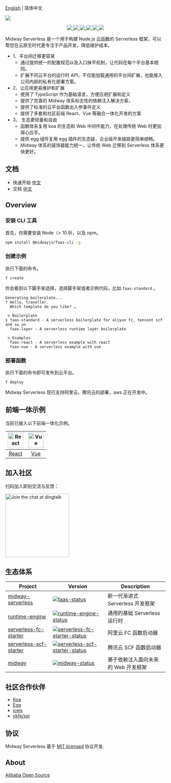 [English](./README.en-US.md) | 简体中文


![](https://img.alicdn.com/tfs/TB1c1utMuT2gK0jSZFvXXXnFXXa-1422-305.png)

<p align="center">
  <a href="https://www.npmjs.com/package/@midwayjs/faas" alt="npm version">
    <img src="https://img.shields.io/npm/v/@midwayjs/faas.svg?style=flat" />
  </a>
  <a href="./LICENSE" alt="GitHub license">
    <img src="https://img.shields.io/badge/license-MIT-blue.svg" />
  </a>
  <a href="https://github.com/midwayjs/midway-serverless/actions?query=workflow%3A%22Node.js+CI%22" alt="Node.js CI">
    <img src="https://img.shields.io/badge/Node.js%20CI-passing-brightgreen" />
  </a>
  <a href="https://github.com/midwayjs/midway-serverless" alt="Activity">
    <img src="https://img.shields.io/github/commit-activity/m/midwayjs/midway-faas" />
  </a>
  <a href="https://github.com/midwayjs/midway-serverless/graphs/contributors" alt="Contributors">
    <img src="https://img.shields.io/github/contributors/midwayjs/midway-faas" />
  </a>
  <a href="https://gitpod.io/#https://github.com/midwayjs/midway-serverless" alt="Gitpod Ready-to-Code">
    <img src="https://img.shields.io/badge/Gitpod-Ready--to--Code-blue?logo=gitpod" />
  </a>
</p>

Midway Serverless 是一个用于构建 Node.js 云函数的 Serverless 框架，可以帮您在云原生时代更专注于产品开发，降低维护成本。

- 1、平台间迁移更容易
  - 通过提供统一的配置规范以及入口抹平机制，让代码在每个平台基本相同。
  - 扩展不同云平台的运行时 API，不仅能加载通用的平台间扩展，也能接入公司内部的私有化部署方案。
- 2、让应用更易维护和扩展
  - 使用了 TypeScript 作为基础语言，方便应用扩展和定义
  - 提供了完善的 Midway 体系标志性的依赖注入解决方案，
  - 提供了标准的云平台函数出入参事件定义
  - 提供了多套和社区前端 React、Vue 等融合一体化开发的方案
- 3、 生态更轻量和自由
  - 函数体系复用 koa 的生态和 Web 中间件能力，在处理传统 Web 时更加得心应手。
  - 提供 egg 组件复用 egg 插件的生态链，企业级开发链路更简单顺畅。
  -  Midway 体系的装饰器能力统一，让传统 Web 迁移到 Serverless 体系更快更好。

## 文档

- 快速开始 [中文](https://www.yuque.com/midwayjs/faas/quick_start)
- 文档 [中文](https://www.yuque.com/midwayjs/faas)


## Overview


### 安装 CLI 工具

首先，你需要安装 Node（> 10.9)，以及 npm。

```bash
npm install @midwayjs/faas-cli -g
```

### 创建示例

执行下面的命令。

```
f create
```

你会看到以下脚手架选择，选择脚手架或者示例代码，比如 `faas-standard` 。

```
Generating boilerplate...
? Hello, traveller.
  Which template do you like? …

 ⊙ Boilerplate
❯ faas-standard - A serverless boilerplate for aliyun fc, tencent scf and so on
  faas-layer - A serverless runtime layer boilerplate

 ⊙ Examples
  faas-react - A serverless example with react
  faas-vue - A serverless example with vue
```

### 部署函数

执行下面的命令即可发布到云平台。

```
f deploy
```

Midway Serverless 现已支持阿里云、腾讯云的部署，aws 正在开发中。


## 前端一体示例

当前已接入以下前端一体化示例。

|<img alt="React" src="https://user-images.githubusercontent.com/677114/42611693-f921fc7c-85c9-11e8-8de1-6d6013b92f69.png" width="48">| <img alt="Vue" src="https://user-images.githubusercontent.com/677114/42611543-44ef4502-85c9-11e8-9ef9-e9f98477c646.png" width="48">
| :---: | :---: |
| [React](https://www.yuque.com/midwayjs/faas/faas_with_react) | [Vue](https://www.yuque.com/midwayjs/faas/faas_with_vue) |

## 加入社区

扫码加入即刻交流与反馈：


<img alt="Join the chat at dingtalk" src="https://user-images.githubusercontent.com/418820/82108754-60371300-9763-11ea-88f4-fc59c743ea23.png" width="200">

## 生态体系

|    Project         |    Version                                |   Description       |
|----------------|-----------------------------------------|-----------|
| [midway-serverless] | [![faas-status]][faas-package] |新一代渐进式 Serverless 开发框架|
| [runtime-engine] | [![runtime-engine-status]][runtime-engine-package] |通用的基础 Serverless 运行时|
| [serverless-fc-starter] | [![serverless-fc-starter-status]][serverless-fc-starter-package] |阿里云 FC 函数启动器|
| [serverless-scf-starter] | [![serverless-scf-starter-status]][serverless-scf-starter-package] |腾讯云 SCF 函数启动器|
| [midway] | [![midway-status]][midway-package] |基于依赖注入面向未来的 Web 开发框架|


[midway-serverless]: https://github.com/midwayjs/midway-serverless
[midway]: https://github.com/midwayjs/midway
[runtime-engine]: https://github.com/midwayjs/midway-serverless/tree/master/packages/runtime-engine
[faas-cli]: https://github.com/midwayjs/midway-serverless/tree/master/packages/faas-cli
[serverless-fc-starter]: https://github.com/midwayjs/midway-serverless/tree/master/packages/serverless-fc-starter
[serverless-scf-starter]: https://github.com/midwayjs/midway-serverless/tree/master/packages/serverless-scf-starter

[faas-status]: https://img.shields.io/npm/v/@midwayjs/faas.svg
[midway-status]: https://img.shields.io/npm/v/midway.svg
[runtime-engine-status]: https://img.shields.io/npm/v/@midwayjs/runtime-engine.svg
[serverless-fc-starter-status]: https://img.shields.io/npm/v/@midwayjs/runtime-engine.svg
[serverless-scf-starter-status]: https://img.shields.io/npm/v/@midwayjs/runtime-engine.svg

[faas-package]: https://npmjs.com/package/@midwayjs/faas
[midway-package]: https://npmjs.com/package/midway
[runtime-engine-package]: https://npmjs.com/package/@midwayjs/runtime-engine
[serverless-fc-starter-package]: https://npmjs.com/package/@midwayjs/serverless-fc-starter
[serverless-scf-starter-package]: https://npmjs.com/package/@midwayjs/serverless-scf-starter


## 社区合作伙伴

- [Koa](https://koajs.com/)
- [Egg](https://eggjs.org/)
- [icejs](https://ice.work/)
- [ykfe/ssr](https://github.com/ykfe/ssr/)

## 协议

Midway Serverless 基于 [MIT licensed](./LICENSE) 协议开发.

## About

[Alibaba Open Source](https://opensource.alibaba.com/)
